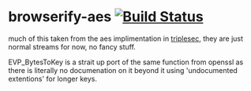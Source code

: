 browserify-aes [![Build Status](https://travis-ci.org/calvinmetcalf/browserify-aes.svg)](https://travis-ci.org/calvinmetcalf/browserify-aes)
====

much of this taken from the aes implimentation in [triplesec](https://github.com/keybase/triplesec), they are just normal streams for now, no fancy stuff.

EVP_BytesToKey is a strait up port of the same function from openssl as there is literally no documenation on it beyond it using 'undocumented extentions' for longer keys.